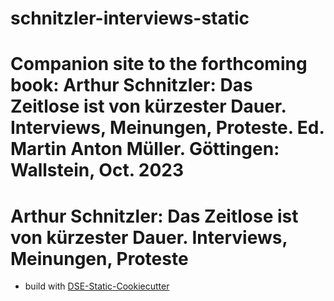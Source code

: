 # schnitzler-interviews-static
Companion site to the forthcoming book: Arthur Schnitzler: Das Zeitlose ist von kürzester Dauer. Interviews, Meinungen, Proteste. Ed. Martin Anton Müller. Göttingen: Wallstein, Oct. 2023
=======
# Arthur Schnitzler: Das Zeitlose ist von kürzester Dauer. Interviews, Meinungen, Proteste


* build with [DSE-Static-Cookiecutter](https://github.com/acdh-oeaw/dse-static-cookiecutter)
